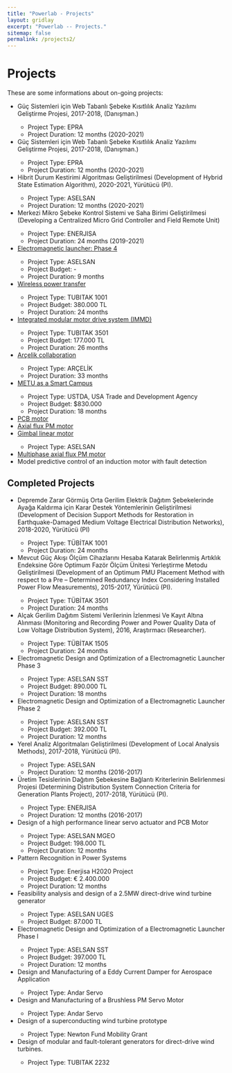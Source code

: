 ```yaml
---
title: "Powerlab - Projects"
layout: gridlay
excerpt: "Powerlab -- Projects."
sitemap: false
permalink: /projects2/
---
```



# Projects
These are some informations about on-going projects:


<ul>

  <li> Güç Sistemleri için Web Tabanlı Şebeke Kısıtlılık Analiz Yazılımı Geliştirme Projesi, 2017-2018, (Danışman.) </li>
  <ul>
  <li> Project Type: EPRA </li>
  <li> Project Duration: 12 months (2020-2021) </li>
  </ul>
  
  <li> Güç Sistemleri için Web Tabanlı Şebeke Kısıtlılık Analiz Yazılımı Geliştirme Projesi, 2017-2018, (Danışman.) </li>
  <ul>
  <li> Project Type: EPRA </li>
  <li> Project Duration: 12 months (2020-2021) </li>
  </ul>

  <li> Hibrit Durum Kestirimi Algoritması Geliştirilmesi (Development of Hybrid State Estimation Algorithm), 2020-2021, Yürütücü (PI).</li>
  <ul>
  <li>Project Type: ASELSAN </li>
  <li>Project Duration: 12 months (2020-2021) </li>
  </ul>
  
  <li> Merkezi Mikro Şebeke Kontrol Sistemi ve Saha Birimi Geliştirilmesi (Developing a Centralized Micro Grid Controller and Field Remote Unit) </li>
  <ul>
  <li>Project Type: ENERJISA </li>
  <li>Project Duration: 24 months (2019-2021) </li>
  </ul>
  
  <li><a href="https://odtu.github.io/_pages/railgun.html">Electromagnetic launcher: Phase 4</a></li>
  
  <ul>
  <li>Project Type: ASELSAN </li>
  <li>Project Budget: - </li>
  <li>Project Duration: 9 months </li>
  </ul>
  
  <li><a href="https://odtu.github.io/_pages/tubitak-1001-hakan.html">Wireless power transfer</a></li>
    <ul>
      <li>Project Type: TUBITAK 1001</li>
      <li>Project Budget: 380.000 TL</li>
      <li>Project Duration: 24 months</li>
    </ul>
    
   <li><a href="https://odtu.github.io/_pages/immd.html">Integrated modular motor drive system (IMMD)</a></li>
    <ul>
      <li>Project Type: TUBITAK 3501</li>
      <li>Project Budget: 177.000 TL</li>
      <li>Project Duration: 26 months</li>
    </ul>
  
  <li><a href="https://odtu.github.io/_pages/arcelik.html">Arçelik collaboration</a></li>
     <ul>
      <li>Project Type: ARÇELİK </li>
      <li>Project Duration: 33 months</li>
    </ul>
    
   <li><a href="https://odtu.github.io/_pages/smart_campus.html"> METU as a Smart Campus</a></li>
     <ul>
      <li>Project Type: USTDA, USA Trade and Development Agency </li>
      <li>Project Budget: $830.000</li>
      <li>Project Duration: 18 months </li>
   </ul>
   
  <li><a href="https://odtu.github.io/_pages/pcbmotor.html">PCB motor</a></li>
  
  <li><a href="https://odtu.github.io/_pages/AxialFPMMNFW.html">Axial flux PM motor</a></li>
  
  <li><a href="https://odtu.github.io/_pages/gimbal.html">Gimbal linear motor</a></li>
  <ul>
  <li>Project Type: ASELSAN </li>
  </ul>    
  <li><a href="https://odtu.github.io/_pages/multiphase.html">Multiphase axial flux PM motor</a></li>
  
  
  <li> Model predictive control of an induction motor with fault detection </li>
  
  
</ul>




## Completed Projects
<ul>
  
  <li>  Depremde Zarar Görmüş Orta Gerilim Elektrik Dağıtım Şebekelerinde Ayağa Kaldırma için Karar Destek Yöntemlerinin Geliştirilmesi (Development of Decision Support Methods   for Restoration in Earthquake-Damaged Medium Voltage Electrical Distribution Networks), 2018-2020, Yürütücü (PI) </li>
  <ul>
  <li>Project Type: TÜBİTAK 1001 </li>
  <li>Project Duration: 24 months </li>
  </ul>
  
  <li> Mevcut Güç Akışı Ölçüm Cihazlarını Hesaba Katarak Belirlenmiş Artıklık Endeksine Göre Optimum Fazör Ölçüm Ünitesi Yerleştirme Metodu Geliştirilmesi (Development of an       Optimum PMU Placement Method with respect to a Pre – Determined Redundancy Index Considering Installed Power Flow Measurements), 2015-2017, Yürütücü (PI).  </li>
  <ul>
  <li>Project Type: TÜBİTAK 3501 </li>
  <li>Project Duration: 24 months </li>
  </ul>
  
  <li> Alçak Gerilim Dağıtım Sistemi Verilerinin İzlenmesi Ve Kayıt Altına Alınması (Monitoring and Recording  Power and Power Quality Data of Low Voltage Distribution System),   2016, Araştırmacı (Researcher). </li>
  <ul>
  <li>Project Type: TÜBİTAK 1505 </li>
  <li>Project Duration: 24 months </li>
  </ul>
  
   <li> Electromagnetic Design and Optimization of a Electromagnetic Launcher Phase 3 </li>
   <ul>
      <li>Project Type: ASELSAN SST </li>
      <li>Project Budget: 890.000 TL</li>
      <li>Project Duration: 18 months </li>
  </ul>
  
   <li> Electromagnetic Design and Optimization of a Electromagnetic Launcher Phase 2 </li>
   <ul>
      <li>Project Type: ASELSAN SST </li>
      <li>Project Budget: 392.000 TL</li>
      <li>Project Duration: 12 months </li>
  </ul>
  
  <li> Yerel Analiz Algoritmaları Geliştirilmesi (Development of Local Analysis Methods), 2017-2018, Yürütücü (PI). </li>
  <ul>
  <li>Project Type: ASELSAN </li>
  <li>Project Duration: 12 months (2016-2017) </li>
  </ul>
  
  <li> Üretim Tesislerinin Dağıtım Şebekesine Bağlantı Kriterlerinin Belirlenmesi
  Projesi (Determining Distribution System Connection Criteria for Generation Plants Project), 2017-2018, Yürütücü (PI). </li>
  <ul>
  <li>Project Type: ENERJISA </li>
  <li>Project Duration: 12 months (2016-2017) </li>
  </ul>
  
  <li> Design of a high performance linear servo actuator and PCB Motor</li>
   <ul>
      <li>Project Type: ASELSAN MGEO </li>
      <li>Project Budget: 198.000 TL</li>
      <li>Project Duration: 12 months </li>
  </ul>
  <li> Pattern Recognition in Power Systems </li>
  <ul>
      <li>Project Type: Enerjisa H2020 Project </li>
      <li>Project Budget: € 2.400.000</li>
      <li>Project Duration: 12 months </li>
  </ul>
  
  <li> Feasibility analysis and design of a 2.5MW direct-drive wind turbine generator</li>
   <ul>
      <li>Project Type: ASELSAN UGES </li>
      <li>Project Budget: 87.000 TL</li>
  </ul>
  
   <li> Electromagnetic Design and Optimization of a Electromagnetic Launcher Phase I</li>
   <ul>
      <li>Project Type: ASELSAN SST </li>
      <li>Project Budget: 397.000 TL</li>
      <li>Project Duration: 12 months </li>
  </ul>
  
  <li> Design and Manufacturing of a Eddy Current Damper for Aerospace Application</li>
  <ul>
      <li>Project Type: Andar Servo </li>
  </ul>
  
   <li>Design and Manufacturing of a Brushless PM Servo Motor</li>
  <ul>
      <li>Project Type: Andar Servo </li>
  </ul>
  
   <li>Design of a superconducting wind turbine prototype</li>
  <ul>
      <li>Project Type: Newton Fund Mobility Grant </li>
  </ul>
  
  <li>Design of modular and fault-tolerant generators for direct-drive wind turbines.</li>
  <ul>
      <li>Project Type: TUBITAK 2232 </li>
  </ul>
  
</ul> 
